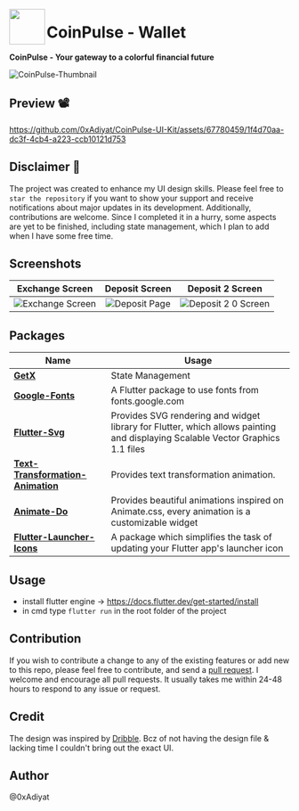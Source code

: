 <img align="left" src="https://github.com/0xAdiyat/CoinPulse-UI-Kit/assets/67780459/846cca5b-7872-4c35-81c6-3e34031c8a34" width="64" height="64"></img>

<h1 align="left">CoinPulse - Wallet</h1>

**CoinPulse - Your gateway to a colorful financial future**

![CoinPulse-Thumbnail](https://github.com/0xAdiyat/CoinPulse-UI-Kit/assets/67780459/d93b9534-a806-4f9f-bd8c-ab4846ce0280)


## Preview 📽️

https://github.com/0xAdiyat/CoinPulse-UI-Kit/assets/67780459/1f4d70aa-dc3f-4cb4-a223-ccb10121d753


## Disclaimer 🚧

The project was created to enhance my UI design skills. Please feel free to `star the repository` if you want to show your support and receive notifications about major updates in its development. Additionally, contributions are welcome. Since I completed it in a hurry, some aspects are yet to be finished, including state management, which I plan to add when I have some free time. 

## Screenshots

Exchange Screen         |  Deposit Screen       |   Deposit 2 Screen
:-------------------------:|:-------------------------:|:-------------------------:|
![Exchange Screen](https://github.com/0xAdiyat/CoinPulse-UI-Kit/assets/67780459/c73f9788-e806-4b8a-9432-15c4aa05f5a9)|![Deposit Page](https://github.com/0xAdiyat/CoinPulse-UI-Kit/assets/67780459/cd38cd37-657c-4298-b9e5-b7b2ad3fc9cf)|![Deposit 2 0 Screen](https://github.com/0xAdiyat/CoinPulse-UI-Kit/assets/67780459/c4fc36a8-ed60-4e26-a892-463ab5c1ee05)|

## Packages

| Name                                                                   | Usage                                         |
| ---------------------------------------------------------------------- | --------------------------------------------- |
| [**GetX**](https://pub.dev/packages/get)                           | State Management                              |
| [**Google-Fonts**](https://pub.dev/packages/google_fonts)                        | A Flutter package to use fonts from fonts.google.com |
| [**Flutter-Svg**](https://pub.dev/packages/flutter_svg)                      | Provides SVG rendering and widget library for Flutter, which allows painting and displaying Scalable Vector Graphics 1.1 files |
| [**Text-Transformation-Animation**](https://pub.dev/packages/text_transformation_animation)                                | Provides text transformation animation.               |
| [**Animate-Do**](https://pub.dev/packages/animate_do) | Provides beautiful animations inspired on Animate.css, every animation is a customizable widget|
| [**Flutter-Launcher-Icons**](https://pub.dev/packages/flutter_launcher_icons) | A package which simplifies the task of updating your Flutter app's launcher icon |


## Usage

- install flutter engine -> https://docs.flutter.dev/get-started/install
- in cmd type `flutter run` in the root folder of the project

## Contribution
If you wish to contribute a change to any of the existing features or add new to this repo,
please feel free to contribute,
and send a [pull request](https://github.com/0xAdiyat/CoinPulse-UI-Kit/pulls). I welcome and encourage all pull requests. It usually takes me within 24-48 hours to respond to any issue or request.

## Credit
The design was inspired by [Dribble](https://dribbble.com/shots/16275745-Investment-App). Bcz of not having the design file & lacking time I couldn't bring out the exact UI.

## Author
@0xAdiyat





